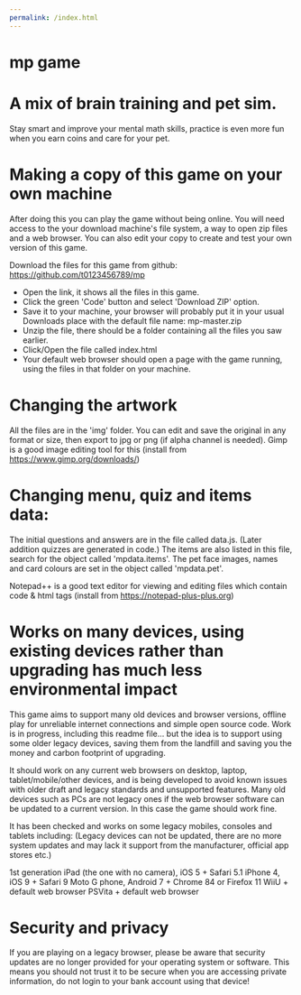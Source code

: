 ```yaml
---
permalink: /index.html
---
```





# mp game

# A mix of brain training and pet sim.

Stay smart and improve your mental math skills,
practice is even more fun when you earn coins and care for your pet.



# Making a copy of this game on your own machine

After doing this you can play the game without being online.
You will need access to the your download machine's file system, a way to open zip files and a web browser. 
You can also edit your copy to create and test your own version of this game.

Download the files for this game from github:
	https://github.com/t0123456789/mp

- Open the link, it shows all the files in this game.
- Click the green 'Code' button and select 'Download ZIP' option.
- Save it to your machine, your browser will probably put it in your usual Downloads place with the default file name: mp-master.zip
- Unzip the file, there should be a folder containing all the files you saw earlier.
- Click/Open the file called index.html
- Your default web browser should open a page with the game running, using the files in that folder on your machine.


# Changing the artwork

All the files are in the 'img' folder.
You can edit and save the original in any format or size, then export to jpg or png (if alpha channel is needed). Gimp is a good image editing tool for this (install from https://www.gimp.org/downloads/)


# Changing menu, quiz and items data:

The initial questions and answers are in the file called data.js. (Later addition quizzes are generated in code.)
The items are also listed in this file, search for the object called 'mpdata.items'.
The pet face images, names and card colours are set in the object called 'mpdata.pet'.

Notepad++ is a good text editor for viewing and editing files which contain code & html tags (install from https://notepad-plus-plus.org)



# Works on many devices, using existing devices rather than upgrading has much less environmental impact

This game aims to support many old devices and  browser versions, offline play for unreliable internet connections and simple open source code. Work is in progress, including this readme file... but the idea is to support using some older legacy devices, saving them from the landfill and saving you the money and carbon footprint of upgrading.

It should work on any current web browsers on desktop, laptop, tablet/mobile/other devices, and is being developed to avoid known issues with older draft and legacy standards and unsupported features.
Many old devices such as PCs are not legacy ones if the web browser software can be updated to a current version. In this case the game should work fine.

It has been checked and works on some legacy mobiles, consoles and tablets including:
(Legacy devices can not be updated, there are no more system updates and may lack it support from the manufacturer, official app stores etc.)
  
 1st generation iPad (the one with no camera), iOS 5 + Safari 5.1
 iPhone 4, iOS 9 + Safari 9
 Moto G phone, Android 7 + Chrome 84 or Firefox 11
 WiiU + default web browser
 PSVita + default web browser


# Security and privacy

If you are playing on a legacy browser, please be aware that security updates are no longer provided for your operating system or software. This means you should not trust it to be secure when you are accessing private information, do not login to your bank account using that device!






